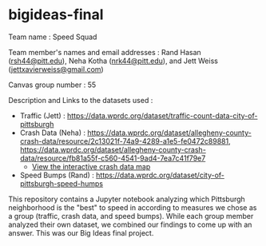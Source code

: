 # bigideas-final

Team name : Speed Squad

Team member's names and email addresses : Rand Hasan (rsh44@pitt.edu), Neha Kotha (nrk44@pitt.edu), and Jett Weiss (jettxavierweiss@gmail.com)

Canvas group number : 55

Description and Links to the datasets used :
  - Traffic (Jett) : https://data.wprdc.org/dataset/traffic-count-data-city-of-pittsburgh 
  - Crash Data (Neha) : https://data.wprdc.org/dataset/allegheny-county-crash-data/resource/2c13021f-74a9-4289-a1e5-fe0472c89881, https://data.wprdc.org/dataset/allegheny-county-crash-data/resource/fb81a55f-c560-4541-9ad4-7ea7c41f79e7
    - [View the interactive crash data map](https://nehakotha7.github.io/bigideas-final/folium_map.html)
  - Speed Bumps (Rand) : https://data.wprdc.org/dataset/city-of-pittsburgh-speed-humps

This repository contains a Jupyter notebook analyzing which Pittsburgh neighborhood is the "best" to speed in according to measures we chose as a group (traffic, crash data, and speed bumps).  While each group member analyzed their own dataset, we combined our findings to come up with an answer.  This was our Big Ideas final project. 
